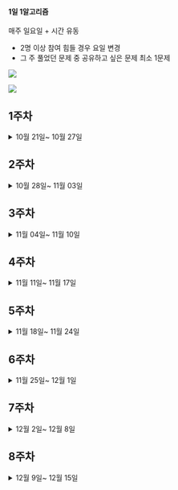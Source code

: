 #### 1일 1알고리즘 

매주 일요일 + 시간 유동
- 2명 이상 참여 힘들 경우 요일 변경
- 그 주 풀었던 문제 중 공유하고 싶은 문제 최소 1문제

<a href="https://www.acmicpc.net/problem/tags"><img src="https://img.shields.io/badge/BECKJOON-1DA1F2?style=for-the-badge&logo=twitter&logoColor=white"/></a>

<a href="https://school.programmers.co.kr/learn/challenges?tab=algorithm_practice_kit"><img src="https://img.shields.io/badge/Programmers-FFF0E5?style=for-the-badge&logo=codecademy&logoColor=303347"/></a>



## 1주차

<details>
    <summary>10월 21일~ 10월 27일 </summary>
  
| 요일  | 김근우 | 노원욱 | 박새미 | 조현재 | 
|:----------:|:----:|:----:|:----:|:----:|
| 월 |  |  ✅ |  ✅ |  ✅ |   
| 화 | ✅ |  ✅ | ✅  | ✅  |   
| 수 | ✅ |   | ✅ |   |  
| 목 | ✅ | ✅  |   | ✅   |  
| 금 | ✅ | ✅  |   |  ✅  |   
| 토 |   |  ✅ |   | ✅   |  
| 일 | ✅ |   |   |   |  

</details> 

## 2주차

<details>
    <summary>10월 28일~ 11월 03일 </summary>
  
| 요일  | 김근우 | 노원욱 | 박새미 | 조현재 | 
|:----------:|:----:|:----:|:----:|:----:|
| 월 |✅|   | ✅  |    |   
| 화 |✅|   | ✅  |   ✅ |   
| 수 |  |   | |   ✅  |  
| 목 |✅|   |   |    |  
| 금 |✅|   |   |    ✅  |   
| 토 |✅|   | ✅  |  ✅  |  
| 일 |✅|   |   |   |  

</details>


## 3주차

<details>
    <summary>11월 04일~ 11월 10일 </summary>
  
| 요일  | 김근우 | 노원욱 | 박새미 | 조현재 | 
|:----------:|:----:|:----:|:----:|:----:|
| 월 |✅| ✅ | ✅  |    |   
| 화 |✅|   |   |    |   
| 수 |  | ✅  | |     |  
| 목 |✅| ✅ |   |    |  
| 금 |✅| ✅ |   |      |   
| 토 |✅|   |   |   |  
| 일 |✅|   |   |   |  

</details>

## 4주차

<details>
    <summary>11월 11일~ 11월 17일 </summary>
  
| 요일  | 김근우 | 노원욱 | 박새미 | 조현재 | 
|:----------:|:----:|:----:|:----:|:----:|
| 월 |✅| ✅  |   |    |   
| 화 |✅| ✅  |   |    |   
| 수 |✅| ✅  |   |    |  
| 목 |✅| ✅  |   |    |  
| 금 |✅| ✅  |   |    |   
| 토 |   |   | ✅  |    |  
| 일 |✅|   |   | ✅  |  

</details>


## 5주차

<details>
    <summary>11월 18일~ 11월 24일 </summary>
  
| 요일  | 김근우 | 노원욱 | 박새미 | 조현재 | 
|:----------:|:----:|:----:|:----:|:----:|
| 월 |    | ✅  |   |    |   
| 화 |    | ✅  | ✅ |    |   
| 수 | ✅ | ✅  |   |    |  
| 목 | ✅ | ✅  |   |    |  
| 금 | ✅ | ✅  |   |    |   
| 토 | ✅ |   |   |    |  
| 일 | ✅ |   |   |  ✅  |  

</details>

## 6주차

<details>
    <summary>11월 25일~ 12월 1일 </summary>
  
| 요일  | 김근우 | 노원욱 | 박새미 | 조현재 | 
|:----------:|:----:|:----:|:----:|:----:|
| 월 | ✅ |   |   |    |   
| 화 | ✅ |   | |    |   
| 수 | ✅ |   |   |    |  
| 목 | ✅ |   |   |    |  
| 금 |  |   |   |    |   
| 토 | ✅ | ✅  |   |    |  
| 일 | ✅ | ✅  | ✅  | ✅   |  

</details>

## 7주차

<details>
    <summary>12월 2일~ 12월 8일 </summary>
  
| 요일  | 김근우 | 노원욱 | 박새미 | 조현재 | 
|:----------:|:----:|:----:|:----:|:----:|
| 월 | ✅ |   |   |    |   
| 화 | ✅ |   |   |    |   
| 수 | ✅ |   |   |    |  
| 목 | ✅ | ✅  |   |    |  
| 금 | ✅ | ✅  |   |    |   
| 토 | ✅ | ✅  |   |    |  
| 일 | ✅ |   |   |    |  

</details>

## 8주차

<details>
    <summary>12월 9일~ 12월 15일 </summary>
  
| 요일  | 김근우 | 노원욱 | 박새미 | 조현재 | 
|:----------:|:----:|:----:|:----:|:----:|
| 월 | ✅ |   |   |    |   
| 화 | ✅ |   |   |    |   
| 수 |    |   |   |    |  
| 목 |    |   |   |    |  
| 금 |    | ✅  |   |    |   
| 토 |    | ✅  |   |    |  
| 일 |    |   |   |    |  

</details>
